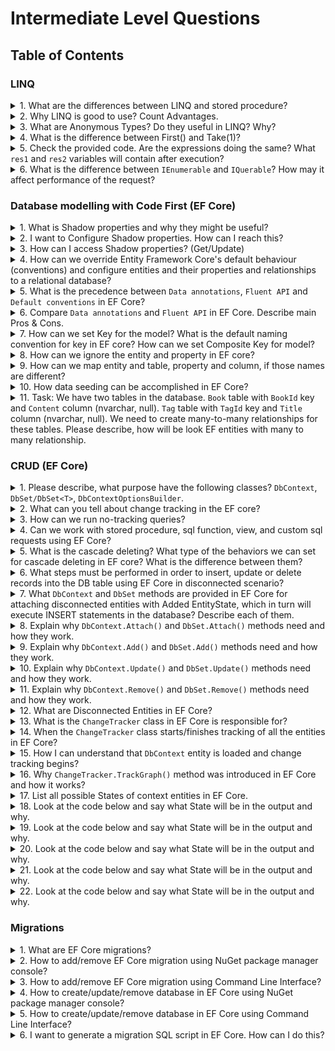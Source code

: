 # Intermediate Level Questions

## Table of Contents

### LINQ

<details>
<summary>1. What are the differences between LINQ and stored procedure?</summary>

>#### Answer:
>* Stored procedures are much faster than a LINQ query as they follow an expected execution plan.
>* It is easy to avoid run-time errors while executing a LINQ query than in comparison to a stored procedure as the former has Visual Studio’s Intellisense support as well as full-type checking during compile-time.
>* LINQ allows debugging by making use of .NET debugger which is not in case of stored procedures.
>* LINQ offers support for multiple databases in contrast to stored procedures, where it is essential to re-write the code for diverse types of databases.
>* Deployment of LINQ based solution is easy and simple in comparison to deployment of a set of stored procedures.

</details>

<details>
<summary>2. Why LINQ is good to use? Count Advantages.</summary>

>#### Answer:
>* LINQ offers syntax highlighting that proves helpful to find out mistakes during design time.
>* LINQ offers IntelliSense which means writing more accurate queries easily.
>* Writing codes is quite faster in LINQ and thus development time also gets reduced significantly.
>* LINQ makes easy debugging due to its integration in the C# language.
>* Viewing relationship between two tables is easy with LINQ due to its hierarchical feature and this enables composing queries joining multiple tables in less time.
>* LINQ allows usage of a single LINQ syntax while querying many diverse data sources and this is mainly because of its unitive foundation.
>* LINQ is extensible that means it is possible to use knowledge of LINQ to querying new data source types.
>* LINQ offers the facility of joining several data sources in a single query as well as breaking complex problems into a set of short queries easy to debug.
>* LINQ offers easy transformation for conversion of one data type to another like transforming SQL data to XML data.

</details>

<details>
<summary>3. What are Anonymous Types? Do they useful in LINQ? Why?</summary>

>#### Answer:
> Anonymous types are types that are generated by compiler at run time. When we create a anonymous type we do not specify a name. We just write properties names and their values. Compiler at runtime create these properties and assign values to them.
```csharp
var longwords = from w in words where w.length > 10;
Dim longwords = from w in words where w.length > 10
```
> Anonymous class is useful in LINQ queries to save our intermediate results.

</details>

<details>
<summary>4. What is the difference between First() and Take(1)?</summary>

>**Source Code:**
```csharp
var result = List.Where(x => x == "foo").First();
var result = List.Where(x => x == "foo").Take(1);
```

>#### Answer:
> The difference between `First()` and `Take()` is that `First()` returns the element itself, while `Take(1)` returns a sequence of elements that contains exactly one element.

</details>

<details>
<summary>5. Check the provided code. Are the expressions doing the same? What <code>res1</code> and <code>res2</code> variables will contain after execution?</summary>

>**Source Code:**
```csharp
var data = new List<int> {1, 2, 3, 4, 5, 6, 7, 8, 9, 10};
var res1 = data.Skip(2).Take(2).ToList();
var res2 = data.Take(2).Skip(2).ToList();
```

>#### Answer:
> **res1** will contain {3, 4}. **res2** will be empty collection.

</details>

<details>
<summary>6. What is the difference between <code>IEnumerable</code> and <code>IQuerable</code>? How may it affect performance of the request?</summary>

>#### Answer:
>`IQueryable<T>` extends the `IEnumerable<T>` interface, so anything you can do with a "plain" `IEnumerable<T>`, you can also do with an `IQueryable<T>`. `IEnumerable<T>` just has a `GetEnumerator()` method that returns an `Enumerator<T>` for which you can call its `MoveNext()` method to iterate through a sequence of T. IQueryable<T> has two properties in particular—one that points to a query provider and another one pointing to a query expression representing the `IQueryable<T>` object as a runtime-traversable abstract syntax tree that can be understood by the given query provider.
>
>When you write queries with `IEnumerable` it executes queries on Server and load data in memory and then filter data on client side. This will be a problem when you are fetching large amount of data. While `IQueryable` executes queries on server side with all filters and then load all data into memory. 

</details>

### Database modelling with Code First (EF Core)

<details>
<summary>1. What is Shadow properties and why they might be useful?</summary>

>#### Answer:
>Shadow properties are properties that are not defined in your .NET entity class but are defined for that entity type in the EF Core model. The value and state of these properties is maintained purely in the Change Tracker. Shadow properties are useful when there is data in the database that should not be exposed on the mapped entity types.

</details>

<details>
<summary>2. I want to Configure Shadow properties. How can I reach this?</summary>

>#### Answer:
>You can use the Fluent API to configure Shadow properties. Once you have called the string overload of Property, you can chain any of the configuration calls you would for other properties. In the following sample, since Blog has no CLR property named LastUpdated, a Shadow property is created:

```csharp
class MyContext : DbContext
{
    public DbSet<Blog> Blogs { get; set; }

    protected override void OnModelCreating(ModelBuilder modelBuilder)
    {
        modelBuilder.Entity<Blog>()
            .Property<DateTime>("LastUpdated");
    }
}

public class Blog
{
    public int BlogId { get; set; }
    public string Url { get; set; }
}
```

>If the name supplied to the Property method matches the name of an existing property (a shadow property or one defined on the entity class), then the code will configure that existing property rather than introducing a new shadow property.

</details>

<details>
<summary>3. How can I access Shadow properties? (Get/Update)</summary>

>#### Answer:

```csharp
class MyContext : DbContext
{
    public DbSet<Blog> Blogs { get; set; }

    protected override void OnModelCreating(ModelBuilder modelBuilder)
    {
        modelBuilder.Entity<Blog>()
            .Property<DateTime>("LastUpdated");
    }
}

public class Blog
{
    public int BlogId { get; set; }
    public string Url { get; set; }
}
```

>Shadow property values can be obtained and changed through the ChangeTracker API:
```csharp
context.Entry(myBlog).Property("LastUpdated").CurrentValue = DateTime.Now;
```

>Shadow properties can be referenced in LINQ queries via the EF.Property static method:
```csharp
var blogs = context.Blogs
    .OrderBy(b => EF.Property<DateTime>(b, "LastUpdated"));
```

</details>

<details>
<summary>4. How can we override Entity Framework Core's default behaviour (conventions) and configure entities and their properties and relationships to a relational database?</summary>

>#### Answer:
>Configuration can be applied in two ways:
>
>1) Through decorating classes and properties with Data annotations attributes;
>
>2) By using the Fluent API.
>
</details>

<details>
<summary>5. What is the precedence between <code>Data annotations</code>, <code>Fluent API</code> and <code>Default conventions</code> in EF Core?</summary>

>#### Answer:
>Data annotations and the fluent API can be used together, but precedence of Fluent API > Data annotations > Default conventions

</details>

<details>

<summary>6. Compare <code>Data annotations</code> and <code>Fluent API</code> in EF Core. Describe main Pros & Cons.</summary>

>#### Answer:

>##### Attributes:
>###### Pros:
>1) Attributes are applied directly to the domain model, so it is easy to see how the model is configured just by examining the class files;
>
>2) Some attributes, such as Required and StringLength are leveraged by client frameworks such as ASP.NET MVC to provide UI-based validation based on the specified configuration;

>###### Cons:
>1) Data Annotation attributes can only provide a subset of configuration options. It may also be necessary to use the Fluent API to provide some configuration which will result in configuration being made in more than one place.

>##### Fluent API link:
>###### Pros:
>1) The Fluent API provides greater scope for configuration than attributes;
>
>2) Configuration can be located in one place, away from the model classes.

>###### Cons:
>Really, there aren't any.

</details>

<details>
<summary>7. How can we set Key for the model? What is the default naming convention for key in EF core? How can we set Composite Key for model?</summary>

>#### Answer:
>EF core has two ways to set primary key to a model (Data Annotation Attribute and Fluent Api). In order to set key using Data Annotation Attribute, we need to add `[Key]` attribute to the property. Also we can set key using Fluent Api, we should use function `HasKey()` with property as parameter. By default, the key is called `Id` or `[class_name] Id`. A composite key can only be created using the Fluent API. In order to create composite key we need to use function `HasKey` with following parameter: `HasKey(o => new { o.Key1, o.Key2});`

</details>

<details>
<summary>8. How can we ignore the entity and property in EF core?</summary>

>#### Answer:
>We can use Data Annotations to exclude a model. We should use attribute `[NotMapped]` to the model. Also can use Data Annotations to exclude a property from the model. We should use attribute `[NotMapped]`. In order to ignore property, we can also use Fluent Api. This can be done using the function `Ignore()`.

</details>

<details>
<summary>9. How can we map entity and table, property and column, if those names are different?</summary>

>#### Answer:
>You can use Data Annotations to configure the table that a type maps to: `[Table("TableName")]`.
>You can also specify a schema that the table belongs to: `[Table("TableName", Schema = "SchemaName")]`.
>
>Also, you can use the Fluent API to configure the table that a type maps to: `ToTable("TableName")` or `ToTable("TableName", schema: "SchemaName")`.
>
>You can use Data Annotations and Fluent API to configure the column to which a property is mapped:
>* `[Column("ColumnName")]`
>* `HasColumnName("ColumnName")`

</details>

<details>
<summary>10. How data seeding can be accomplished in EF Core?</summary>

>#### Answer:
>There are several ways this can be accomplished in EF Core:
>* Model seed data
>* Manual migration customization
>* Custom initialization logic

</details>

<details>
<summary>11. Task: We have two tables in the database. <code>Book</code> table with <code>BookId</code> key and <code>Content</code> column (nvarchar, null). <code>Tag</code> table with <code>TagId</code> key and <code>Title</code> column (nvarchar, null). We need to create many-to-many relationships for these tables. Please describe, how will be look EF entities with many to many relationship.</summary>

>#### Answer:

```csharp
public class Book
{
    public int BookId { get; set; }
    public string Content { get; set; }

    public List<BookTag> BookTags { get; set; }
}

public class Tag
{
    public int TagId { get; set; }
	public string Title { get; set; }

    public List<BookTag> BoolTags { get; set; }
}

public class BookTag
{
    public int BookId { get; set; }
    public Book Book { get; set; }

    public int TagId { get; set; }
    public Tag Tag { get; set; }
}
```

</details>

### CRUD (EF Core)

<details>
<summary>1. Please describe, what purpose have the following classes? <code>DbContext</code>, <code>DbSet/DbSet&lt;T&gt;</code>, <code>DbContextOptionsBuilder</code>.</summary>

>#### Answer:
>* `DbContext` - define the data context used to interact with the database
>* `DbSet/DbSet<T>` - represent a set of objects that are stored in a database
>* `DbContextOptionsBuilder` - set connection parameters and other options for DBContext

</details>

<details>
<summary>2. What can you tell about change tracking in the EF core?</summary>

>#### Answer:
>Each context instance has a `ChangeTracker` that is responsible for keeping track of changes that need to be written to the database. As you make changes to instances of your entity classes, these changes are recorded in the `ChangeTracker` and then written to the database when you call `SaveChanges`. The database provider is responsible for translating the changes into database-specific operations (for example, INSERT, UPDATE, and DELETE commands for a relational database).

</details>

<details>
<summary>3. How can we run no-tracking queries?</summary>

>#### Answer:
>There are multiple ways to run query as no-tracking:
>* We can swap an individual query to be no-tracking: `context.Blogs.AsNoTracking().ToList();`
>* We can also change the default tracking behavior at the context instance level: `context.ChangeTracker.QueryTrackingBehavior = QueryTrackingBehavior.NoTracking;`

</details>

<details>
<summary>4. Can we work with stored procedure, sql function, view, and custom sql requests using EF Core? </summary>

>#### Answer:
>EF Core provides the following methods to execute a sql:
>* `DbSet<TEntity>.FromSql`.
>* `DbContext.Database.ExecuteSqlCommand`

</details>

<details>
<summary>5. What is the cascade deleting? What type of the behaviors we can set for cascade deleting in EF core? What is the difference between them?</summary>

>#### Answer:
> Database characteristic that allows the deletion of a row to automatically trigger the deletion of related rows.
>
>* Cascade - Child/dependent entity should be deleted
>* Restrict - Dependents are unaffected
>* SetNull - The foreign key values in dependent rows should update to NULL

</details>

<details>
<summary>6. What steps must be performed in order to insert, update or delete records into the DB table using EF Core in disconnected scenario?</summary>

>#### Answer:
> 
>1) Attach an entity to **DbContext** with an appropriate EntityState e.g. Added, Modified, or Deleted;
>
>2) Call `SaveChanges()` method.
>
>The following example demonstrates inserting a new record into the database using the above steps:
```csharp
    //Disconnected entity
    var std = new Student(){ Name = "Bill" };

    using (var context = new SchoolContext())
    {
        //1. Attach an entity to context with Added EntityState
        context.Add<Student>(std);
        
        //or the followings are also valid
        // context.Students.Add(std);
        // context.Entry<Student>(std).State = EntityState.Added;
        // context.Attach<Student>(std);
                    
        //2. Calling SaveChanges to insert a new record into Students table
        context.SaveChanges();
    }
```

</details>

<details>
<summary>7. What <code>DbContext</code> and <code>DbSet</code> methods are provided in EF Core for attaching disconnected entities with Added EntityState, which in turn will execute INSERT statements in the database? Describe each of them.</summary>

>#### Answer:
> 
>1) **DbContext.Attach / DbSet.Attach** : Attach an entity to DbContext. Set Unchanged state for an entity whose Key property has a value and Added state for an entity whose Key property is empty or the default value of data type;
>
>2) **DbContext.Add / DbSet.Add** : Attach an entity to DbContext with Added state;
> 
>3) **DbContext.AddRange / DbSet.AddRange** : Attach a collection of entities to DbContext with Added state;
>
>4) **DbContext.Entry / -** : Gets an `EntityEntry` for the specified entity which provides access to change tracking information and operations;
> 
>5) **DbContext.AddAsync / DbSet.AddAsync** : Asynchronous method for attaching an entity to DbContext with Added state and start tracking it if not. Data will be inserted into the database when SaveChangesAsync() is called;
>
>6) **DbContext.AddRangeAsync / DbSet.AddRangeAsync** : Asynchronous method for attaching multiple entities to DbContext with Added state in one go and start tracking them if not. Data will be inserted into the database when SaveChangesAsync() is called.

</details>

<details>
<summary>8. Explain why <code>DbContext.Attach()</code> and <code>DbSet.Attach()</code> methods need and how they work.</summary>

>#### Answer:
>The `DbContext.Attach()` and `DbSet.Attach()` methods attach the specified disconnected entity graph to DbContext and start tracking it. Set Unchanged state for an entity whose Key property has a value and Added state for an entity whose Key property is empty or the default value of data type. They return an instance of EntityEntry, which is used to assign the appropriate EntityState.

>The following example demonstrates the behaviour of the `DbContext.Attach()` method on the EntityState of each entity in a graph.
```csharp
    public static void Main()
    {
        var stud = new Student() // Root entity (empty key)
        {
            Name = "Bill",
            Address = new StudentAddress() // Child entity (with key value)
            {
                StudentAddressId = 1,
                City = "Seattle",
                Country = "USA"
            },
            StudentCourses = new List<StudentCourse>() 
            {
                new StudentCourse(){ Course = new Course(){ CourseName = "Machine Language" } }, // Child entity (empty key)
                new StudentCourse(){ Course = new Course(){  CourseId = 2 } } // Child entity (with key value)
            }
        };

        var context = new SchoolContext();
        context.Attach(stud).State = EntityState.Added;  

        DisplayStates(context.ChangeTracker.Entries());
    }

    private static void DisplayStates(IEnumerable<EntityEntry> entries)
    {
        foreach (var entry in entries)
        {
            Console.WriteLine($"Entity: {entry.Entity.GetType().Name}, State: {entry.State.ToString()} ");
        }
    }
```
>Output: 
> * Entity: Student, State: Added
> * Entity: StudentAddress, State: Unchanged
> * Entity: StudentCourse, State: Added
> * Entity: Course, State: Added
> * Entity: StudentCourse, State: Added
> * Entity: Course, State: Unchanged
>
>The `Attach()` method sets Added **EntityState** to the root entity (in this case **Student**) irrespective of whether it contains the Key value or not. If a child entity contains the key value, then it will be marked as Unchanged, otherwise it will be marked as Added. The output of the above example shows that the **Student** entity has Added **EntityState**, the child entities with non-empty key values have Unchanged **EntityState** and the ones with empty key values have Added state.

</details>

<details>
<summary>9. Explain why <code>DbContext.Add()</code> and <code>DbSet.Add()</code> methods need and how they work.</summary>

>#### Answer:
>The `DbContext.Add()` and `DbSet.Add()` methods attach an entity graph to a context and set Added EntityState to a root and child entities, irrespective of whether they have key values or not.

```csharp
    public static void Main()
    {
        var student = new Student() // Root entity (with key value)
        {
            StudentId = 1,
            Name = "Bill",
            Address = new StudentAddress() // Child entity (with key value)
            {
                StudentAddressId = 1,
                City = "Seattle",
                Country = "USA"
            },
            StudentCourses = new List<StudentCourse>() 
            {
                new StudentCourse(){ Course = new Course(){ CourseName = "Machine Language" } }, // Child entity (empty key)
                new StudentCourse(){ Course = new Course(){ CourseId = 2 } } // Child entity (with key value)
            }
        };

        var context = new SchoolContext();
        context.Students.Add(student);

        DisplayStates(context.ChangeTracker.Entries());
    }

    private static void DisplayStates(IEnumerable<EntityEntry> entries)
    {
        foreach (var entry in entries)
        {
            Console.WriteLine($"Entity: {entry.Entity.GetType().Name}, State: {entry.State.ToString()} ");
        }
    }
```
>Output: 
> * Entity: Student, State: Added
> * Entity: StudentAddress, State: Added
> * Entity: StudentCourse, State: Added
> * Entity: Course, State: Added
> * Entity: StudentCourse, State: Added
> * Entity: Course, State: Added

</details>

<details>
<summary>10. Explain why <code>DbContext.Update()</code> and <code>DbSet.Update()</code> methods need and how they work.</summary>

>#### Answer:
>The `DbContext.Update()` and `DbSet.Update()` methods attach an entity graph to a context and set the EntityState of each entity in a graph depending on whether it contains a key property value or not.

>In the below example, the `Update()` method applies the Modified state to the entities which contain non-empty key property values and the Added state to those which contain empty or default CLR key values, irrespective of whether they are a root entity or a child entity.

```csharp
    public static void Main()
    {
        var student = new Student() // Root entity (with key value)
        {
            StudentId = 1,
            Name = "Bill",
            Address = new StudentAddress() // Child entity (with key value)
            {
                StudentAddressId = 1,
                City = "Seattle",
                Country = "USA"
            },
            StudentCourses = new List<StudentCourse>() 
            {
                new StudentCourse(){ Course = new Course(){ CourseName = "Machine Language" } }, // Child entity (empty key)
                new StudentCourse(){ Course = new Course(){ CourseId = 2 } } // Child entity (with key value)
            }
        };

        var context = new SchoolContext();
        context.Update(student);

        DisplayStates(context.ChangeTracker.Entries());
    }

    private static void DisplayStates(IEnumerable<EntityEntry> entries)
    {
        foreach (var entry in entries)
        {
            Console.WriteLine($"Entity: {entry.Entity.GetType().Name}, State: {entry.State.ToString()} ");
        }
    }
```

>Output: 
> * Entity: Student, State: Modified
> * Entity: StudentAddress, State: Modified
> * Entity: StudentCourse, State: Added
> * Entity: Course, State: Added
> * Entity: StudentCourse, State: Added
> * Entity: Course, State: Modified

</details>

<details>
<summary>11. Explain why <code>DbContext.Remove()</code> and <code>DbSet.Remove()</code> methods need and how they work.</summary>

>#### Answer:
>The `DbContext.Remove()` and `DbSet.Remove()` methods set the Deleted EntityState to the root entity.

```csharp
    public static void Main()
    {
        var student = new Student() // Root entity (with key value)
        {
            StudentId = 1,
            Name = "Bill",
            Address = new StudentAddress() // Child entity (with key value)
            {
                StudentAddressId = 1,
                City = "Seattle",
                Country = "USA"
            },
            StudentCourses = new List<StudentCourse>() 
            {
                new StudentCourse(){ Course = new Course(){ CourseName = "Machine Language" } }, // Child entity (empty key)
                new StudentCourse(){ Course = new Course(){ CourseId = 2 } } // Child entity (with key value)
            }
        };

        var context = new SchoolContext();
        context.Remove(student);

        DisplayStates(context.ChangeTracker.Entries());
    }

    private static void DisplayStates(IEnumerable<EntityEntry> entries)
    {
        foreach (var entry in entries)
        {
            Console.WriteLine($"Entity: {entry.Entity.GetType().Name}, State: {entry.State.ToString()} ");
        }
    }
```

>Output: 
> * Entity: Student, State: Deleted
> * Entity: StudentAddress, State: Unchanged
> * Entity: StudentCourse, State: Added
> * Entity: Course, State: Added
> * Entity: StudentCourse, State: Added
> * Entity: Course, State: Unchanged

</details>

<details>
<summary>12. What are Disconnected Entities in EF Core?</summary>

>#### Answer:
>  Entities that are not being tracked by a context are known as ‘disconnected’ entities.

</details>

<details>
<summary>13. What is the <code>ChangeTracker</code> class in EF Core is responsible for?</summary>

>#### Answer:
>  **ChangeTracker** class in **Microsoft.EntityFrameworkCore.ChangeTracking** namespace is responsible of tracking the state of each entity retrieved using the same DbContext instance. It is not intended to use it directly in your application code because it may change in future versions. However, you can use some methods for tracking purpose.

</details>

<details>
<summary>14. When the <code>ChangeTracker</code> class starts/finishes tracking of all the entities in EF Core?</summary>

>#### Answer:
>  The **ChangeTracker** class in Entity Framework Core starts tracking of all the entities as soon as it is retrieved using DbContext, until they go out of its scope. EF keeps track of all the changes applied to all the entities and their properties, so that it can build and execute appropriate DML statements to the underlying data source.

</details>

<details>
<summary>15. How I can understand that <code>DbContext</code> entity is loaded and change tracking begins?</summary>

>#### Answer:
>  An entity is loaded as a result of a being returned from a query or by being introduced to the context through one of the following methods of the **DbContext**:
>
>1) Entry();
>
>2) Add();
>
>3) Attach();
>
>4) Update();
>
>5) Remove();
>
>or by having its **State** property set on the entity entry returned by calling the context's Entry method.
</details>

<details>
<summary>16. Why <code>ChangeTracker.TrackGraph()</code> method was introduced in EF Core and how it works?</summary>

>#### Answer:
>The `ChangeTracker.TrackGraph()` method was introduced in Entity Framework Core to track the entire entity graph and set custom entity states to each entity in a graph.
>
>Signature: `public virtual void TrackGraph(object rootEntity, Action<EntityEntryGraphNode> callback)`
>
>The `ChangeTracker.TrackGraph()` method begins tracking an entity and any entities that are reachable by traversing it's navigation properties. The specified callback is called for each discovered entity and an appropriate **EntityState** must be set for each entity. The callback function allows us to implement a custom logic to set the appropriate state. If no state is set, the entity remains untracked.

</details>

<details>
<summary>17. List all possible States of context entities in EF Core.</summary>

>#### Answer:
>
>1) Added;
>
>2) Modified;
>
>3) Deleted;
>
>4) Unchanged;
>
>5) Detached.
>
</details>

<details>
<summary>18. Look at the code below and say what State will be in the output and why.</summary>

>**Source Code:**
```csharp
public static void Main()
{
    using (var context = new SchoolContext())
    {
        // retrieve entity
        var student = context.Students.First();
        DisplayStates(context.ChangeTracker.Entries());
    }
}

private static void DisplayStates(IEnumerable<EntityEntry> entries)
{
    foreach (var entry in entries)
    {
        Console.WriteLine($"Entity: {entry.Entity.GetType().Name}, State: {entry.State.ToString()} ");
    }
}
```

>#### Answer:
>All the entities retrieved using direct SQL query or LINQ-to-Entities queries will have the `Unchanged` state.
>
>Output: Entity: Student, State: Unchanged.

</details>

<details>
<summary>19. Look at the code below and say what State will be in the output and why.</summary>

>**Source Code:**
```csharp
public static void Main()
{
    using (var context = new SchoolContext())
    {              
        context.Add(new Student() { FirstName = "Bill", LastName = "Gates" });
        
        DisplayStates(context.ChangeTracker.Entries());
    }
}

private static void DisplayStates(IEnumerable<EntityEntry> entries)
{
    foreach (var entry in entries)
    {
        Console.WriteLine($"Entity: {entry.Entity.GetType().Name}, State: {entry.State.ToString()} ");
    }
}
```

>#### Answer:
>All the new entities without key property value, added in the **DbContext** using the **Add()** or **Update()** method will be marked as `Added`.
>
>Output: Entity: Student, State: Added.

</details>

<details>
<summary>20. Look at the code below and say what State will be in the output and why.</summary>

>**Source Code:**
```csharp
public static void Main()
{
    using (var context = new SchoolContext())
    {
        var student = context.Students.First();
        student.LastName = "LastName changed";
                
        DisplayStates(context.ChangeTracker.Entries());
    }
}

private static void DisplayStates(IEnumerable<EntityEntry> entries)
{
    foreach (var entry in entries)
    {
        Console.WriteLine($"Entity: {entry.Entity.GetType().Name}, State: {entry.State.ToString()} ");
    }
}
```

>#### Answer:
>If the value of any property of an entity is changed in the scope of the **DbContext**, then it will be marked as `Modified` state.
>
>Output: Entity: Student, State: Modified.

</details>

<details>
<summary>21. Look at the code below and say what State will be in the output and why.</summary>

>**Source Code:**
```csharp
public static void Main()
{
    using (var context = new SchoolContext())
    {
        var student = context.Students.First();
        context.Students.Remove(student);
        
        DisplayStates(context.ChangeTracker.Entries());
    }
}

private static void DisplayStates(IEnumerable<EntityEntry> entries)
{
    foreach (var entry in entries)
    {
        Console.WriteLine($"Entity: {entry.Entity.GetType().Name}, State: {entry.State.ToString()} ");
    }
}
```

>#### Answer:
>If any entity is removed from the **DbContext** using the **DbContext.Remove** or **DbSet.Remove method**, then it will be marked as `Deleted`.
>
>Output: Entity: Student, State: Deleted.

</details>

<details>
<summary>22. Look at the code below and say what State will be in the output and why.</summary>

>**Source Code:**
```csharp
public static void Main()
{
    var disconnectedEntity = new Student() { StudentId = 1, Name = "Bill" };

    using (var context = new SchoolContext())
    {              
        Console.Write(context.Entry(disconnectedEntity).State);
    }
}
```

>#### Answer:
>All the entities which were created or retrieved out of the scope of the current **DbContext** instance, will have the `Detached` state. They are also called disconnected entities and are not being tracked by an existing **DbContext** instance.
>
>Output: Detached.

</details>

### Migrations

<details>
<summary>1. What are EF Core migrations?</summary>

>#### Answer:
> EF Core migrations are a set of commands which you can execute in NuGet Package Manager Console or in dotnet Command Line Interface (CLI).

</details>

<details>
<summary>2. How to add/remove EF Core migration using NuGet package manager console?</summary>

>#### Answer:

>##### Create:
>To create a new migration use `Add-Migration` command in Package Manager Console.
>
>Syntax: Add-Migration [-Name] &lt;String&gt; [-OutputDir &lt;String&gt;] [-Context &lt;String&gt;] [-Project &lt;String&gt;] 
                    [-StartupProject &lt;String&gt;] [&lt;CommonParameters&gt;]
>
>This will create three files in the **Migrations** folder of your project:
>
>1) **&lt;timestamp&gt;_&lt;Migration Name&gt;.cs**: The main migration file which includes migration operations in the Up() and Down() methods. The Up() method includes the code for creating DB objects and Down() method includes code for removing DB objects;
>2) **&lt;timestamp&gt;_&lt;Migration Name&gt;.Designer.cs**: The migrations metadata file which contains information used by EF Core;
>3) **&lt;contextclassname&gt;ModelSnapshot.cs**: A snapshot of your current model. This is used to determine what changed when creating the next migration.

>##### Remove:
>To remove the migration use `Remove-Migration` command in Package Manager Console.
>
>Syntax: Remove-Migration [-Force] [-Context &lt;String&gt;] [-Project &lt;String&gt;] [-StartupProject &lt;String&gt;] 
                    [&lt;CommonParameters&gt;]

</details>

<details>
<summary>3. How to add/remove EF Core migration using Command Line Interface?</summary>

>#### Answer:

>##### Create:
>To create a new migration use `dotnet ef migrations add` command in Command Line Interface.
>
>Usage: dotnet ef migrations add [arguments] [options]
>
>This will create three files in the **Migrations** folder of your project:
>
>1) **&lt;timestamp&gt;_&lt;Migration Name&gt;.cs**: The main migration file which includes migration operations in the Up() and Down() methods. The Up() method includes the code for creating DB objects and Down() method includes code for removing DB objects;
>2) **&lt;timestamp&gt;_&lt;Migration Name&gt;.Designer.cs**: The migrations metadata file which contains information used by EF Core;
>3) **&lt;contextclassname&gt;ModelSnapshot.cs**: A snapshot of your current model. This is used to determine what changed when creating the next migration.

>##### Remove:
>To remove the migration use `dotnet ef migrations remove` command in Command Line Interface.
>
>Usage: dotnet ef migrations remove [options]

</details>

<details>
<summary>4. How to create/update/remove database in EF Core using NuGet package manager console?</summary>

>#### Answer:

>##### Create or Update:
>To create or update the database schema use `Update-Database` command in Package Manager Console. The **Update** command will create the database based on the context and domain classes and the migration snapshot, which is created using the `add-migration` (PMC) or `add` (CLI) command.
>
>Syntax: Update-Database [[-Migration] &lt;String&gt;] [-Context &lt;String&gt;] [-Project &lt;String&gt;] 
                        [-StartupProject &lt;String&gt;] [&lt;CommonParameters&gt;]

>##### Remove:
>To remove the database use `Drop-Database` command in Package Manager Console.
>
>Syntax: Drop-Database [-Context &lt;String&gt;] [-Project &lt;String&gt;] [-StartupProject &lt;String&gt;] 
                    [-WhatIf] [-Confirm] [&lt;CommonParameters&gt;]

</details>

<details>
<summary>5. How to create/update/remove database in EF Core using Command Line Interface?</summary>

>#### Answer:

>##### Create or Update:
>To create or update the database schema use `dotnet ef database update` command in Command Line Interface. The **Update** command will create the database based on the context and domain classes and the migration snapshot, which is created using the `add-migration` (PMC) or `add` (CLI) command.
>
>Usage: dotnet ef database update [arguments] [options]

>##### Remove:
>To remove the database use `dotnet ef database drop` command in Command Line Interface.
>
>Usage: dotnet ef database drop [options]

</details>

<details>
<summary>6. I want to generate a migration SQL script in EF Core. How can I do this?</summary>

>#### Answer:

>##### Package Manager Console:
>To generate a migration SQL script use `Script-Migration` command in Package Manager Console.
>
>Syntax: Script-Migration [-From] &lt;String&gt; [-To] &lt;String&gt; [-Idempotent] [-Output &lt;String&gt;] 
                        [-Context &lt;String&gt;] [-Project &lt;String&gt;] [-StartupProject &lt;String&gt;] 
                        [&lt;CommonParameters&gt;]

>##### Command Line Interface:
>To generate a migration SQL script use `dotnet ef migrations script` command in Command Line Interface.
>
>Usage: dotnet ef migrations script [arguments] [options]

</details>
